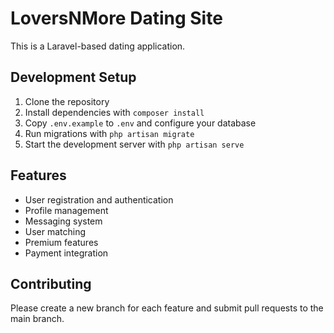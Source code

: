 # LoversNMore Dating Site

This is a Laravel-based dating application.

## Development Setup

1. Clone the repository
2. Install dependencies with `composer install`
3. Copy `.env.example` to `.env` and configure your database
4. Run migrations with `php artisan migrate`
5. Start the development server with `php artisan serve`

## Features

- User registration and authentication
- Profile management
- Messaging system
- User matching
- Premium features
- Payment integration

## Contributing

Please create a new branch for each feature and submit pull requests to the main branch.
